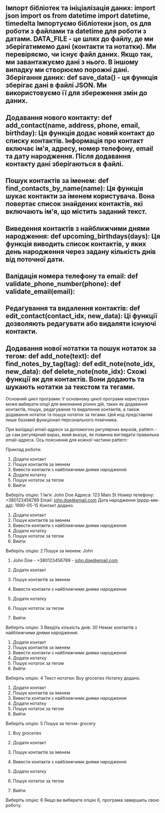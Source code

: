 Імпорт бібліотек та ініціалізація даних:
import json
import os
from datetime import datetime, timedelta
Імпортуємо бібліотеки json, os для роботи з файлами та datetime для роботи з датами.
DATA_FILE - це шлях до файлу, де ми зберігатимемо дані (контакти та нотатки).
Ми перевіряємо, чи існує файл даних. Якщо так, ми завантажуємо дані з нього. В іншому випадку ми створюємо порожні дані.
Зберігання даних:
def save_data() - ця функція зберігає дані в файлі JSON. Ми використовуємо її для збереження змін до даних.
-----------------------------------------------------------------------------------------------------------------------------------------
Додавання нового контакту:
def add_contact(name, address, phone, email, birthday):
Ця функція додає новий контакт до списку контактів. Інформація про контакт включає ім'я, адресу, номер телефону, email та дату народження. 
Після додавання контакту дані зберігаються в файлі.
------------------------------------------------------------------------------------------------------------------------------------------
Пошук контактів за іменем:
def find_contacts_by_name(name):
Ця функція шукає контакти за іменем користувача. Вона повертає список знайдених контактів, які включають ім'я, що містить заданий текст.
------------------------------------------------------------------------------------------------------------------------------------------
Виведення контактів з найближчими днями народження:
def upcoming_birthdays(days):
Ця функція виводить список контактів, у яких день народження через задану кількість днів від поточної дати.
------------------------------------------------------------------------------------------------------------------------------------------
Валідація номера телефону та email:
def validate_phone_number(phone):
def validate_email(email):
------------------------------------------------------------------------------------------------------------------------------------------
Редагування та видалення контактів:
def edit_contact(contact_idx, new_data):
Ці функції дозволяють редагувати або видаляти існуючі контакти.
------------------------------------------------------------------------------------------------------------------------------------------
Додавання нової нотатки та пошук нотаток за тегом:
def add_note(text):
def find_notes_by_tag(tag):
def edit_note(note_idx, new_data):
def delete_note(note_idx):
Схожі функції як для контактів. Вони додають та шукають нотатки за текстом та тегами.
------------------------------------------------------------------------------------------------------------------------------------------
Основний цикл програми:
У основному циклі програми користувач може вибирати опції для виконання різних дій, таких як додавання контактів, пошук, редагування та 
видалення контактів, а також додавання нотаток та пошук нотаток за тегами.
Цей код представляє лише базовий функціонал персонального помічника.

При валідації email-адреси за допомогою регулярних виразів, pattern - це сам регулярний вираз, який вказує, як повинна виглядати правильна email-адреса. Ось пояснення для кожної частини pattern:

Приклад роботи:

1. Додати контакт
2. Пошук контактів за іменем
3. Вивести контакти з найближчими днями народження
4. Додати нотатку
5. Пошук нотаток за тегом
6. Вийти

Виберіть опцію: 1
Ім'я: John Doe
Адреса: 123 Main St
Номер телефону: +380123456789
Email: john.doe@email.com
Дата народження (рррр-мм-дд): 1990-05-15
Контакт додано.

1. Додати контакт
2. Пошук контактів за іменем
3. Вивести контакти з найближчими днями народження
4. Додати нотатку
5. Пошук нотаток за тегом
6. Вийти

Виберіть опцію: 2
Пошук за іменем: John
1. John Doe - +380123456789 - john.doe@email.com

1. Додати контакт
2. Пошук контактів за іменем
3. Вивести контакти з найближчими днями народження
4. Додати нотатку
5. Пошук нотаток за тегом
6. Вийти

Виберіть опцію: 3
Введіть кількість днів: 30
Немає контактів з найближчими днями народження.

1. Додати контакт
2. Пошук контактів за іменем
3. Вивести контакти з найближчими днями народження
4. Додати нотатку
5. Пошук нотаток за тегом
6. Вийти

Виберіть опцію: 4
Текст нотатки: Buy groceries
Нотатку додано.

1. Додати контакт
2. Пошук контактів за іменем
3. Вивести контакти з найближчими днями народження
4. Додати нотатку
5. Пошук нотаток за тегом
6. Вийти

Виберіть опцію: 5
Пошук за тегом: grocery
1. Buy groceries

1. Додати контакт
2. Пошук контактів за іменем
3. Вивести контакти з найближчими днями народження
4. Додати нотатку
5. Пошук нотаток за тегом
6. Вийти

Виберіть опцію: 6
Якщо ви виберете опцію 6, програма завершить свою роботу.
